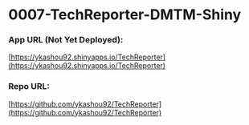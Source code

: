 # 0007-TechReporter-DMTM-Shiny

### App URL (Not Yet Deployed):  
[https://ykashou92.shinyapps.io/TechReporter](https://ykashou92.shinyapps.io/TechReporter)  
  
### Repo URL:  
[https://github.com/ykashou92/TechReporter](https://github.com/ykashou92/TechReporter)

